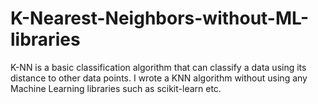 # K-Nearest-Neighbors-without-ML-libraries
K-NN is a basic classification algorithm that can classify a data using its distance to other data points. I wrote a KNN algorithm without using any Machine Learning libraries such as scikit-learn etc.
